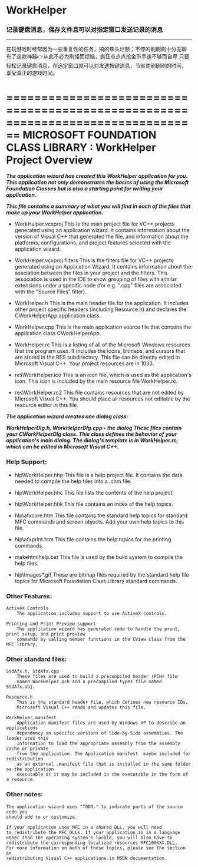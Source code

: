 ﻿# WorkHelper
### 记录键盘消息，保存文件且可以对指定窗口发送记录的消息

----
在玩游戏时经常因为一些重复性的任务，搞的焦头烂额；不停的刷刷刷十分无聊
有了这款神器👉从此不必为刷怪而烦恼，疯狂点点点抢金币手速不够而自卑
只要轻松记录键盘消息，在选定窗口就可以对发送按键消息，节省你刷刷刷的时间，
享受真正的游戏时间。



================================================================================
    MICROSOFT FOUNDATION CLASS LIBRARY : WorkHelper Project Overview
===============================================================================

___The application wizard has created this WorkHelper application for
you.  This application not only demonstrates the basics of using the Microsoft
Foundation Classes but is also a starting point for writing your application.___

___This file contains a summary of what you will find in each of the files that
make up your WorkHelper application.___

* WorkHelper.vcxproj
    This is the main project file for VC++ projects generated using an application wizard.
    It contains information about the version of Visual C++ that generated the file, and
    information about the platforms, configurations, and project features selected with the
    application wizard.

* WorkHelper.vcxproj.filters
    This is the filters file for VC++ projects generated using an Application Wizard. 
    It contains information about the assciation between the files in your project 
    and the filters. This association is used in the IDE to show grouping of files with
    similar extensions under a specific node (for e.g. ".cpp" files are associated with the
    "Source Files" filter).

* WorkHelper.h
    This is the main header file for the application.  It includes other
    project specific headers (including Resource.h) and declares the
    CWorkHelperApp application class.

* WorkHelper.cpp
    This is the main application source file that contains the application
    class CWorkHelperApp.

* WorkHelper.rc
    This is a listing of all of the Microsoft Windows resources that the
    program uses.  It includes the icons, bitmaps, and cursors that are stored
    in the RES subdirectory.  This file can be directly edited in Microsoft
    Visual C++. Your project resources are in 1033.

* res\WorkHelper.ico
    This is an icon file, which is used as the application's icon.  This
    icon is included by the main resource file WorkHelper.rc.

* res\WorkHelper.rc2
    This file contains resources that are not edited by Microsoft
    Visual C++. You should place all resources not editable by
    the resource editor in this file.



___The application wizard creates one dialog class:___

___WorkHelperDlg.h, WorkHelperDlg.cpp - the dialog
    These files contain your CWorkHelperDlg class.  This class defines
    the behavior of your application's main dialog.  The dialog's template is
    in WorkHelper.rc, which can be edited in Microsoft Visual C++.___


### Help Support:

* hlp\WorkHelper.hhp
    This file is a help project file. It contains the data needed to
    compile the help files into a .chm file.

* hlp\WorkHelper.hhc
    This file lists the contents of the help project.

* hlp\WorkHelper.hhk
    This file contains an index of the help topics.

* hlp\afxcore.htm
    This file contains the standard help topics for standard MFC
    commands and screen objects. Add your own help topics to this file.

* hlp\afxprint.htm
    This file contains the help topics for the printing commands.

* makehtmlhelp.bat
    This file is used by the build system to compile the help files.

* hlp\Images\*.gif
    These are bitmap files required by the standard help file topics for
    Microsoft Foundation Class Library standard commands.


### Other Features:
```
ActiveX Controls
    The application includes support to use ActiveX controls.

Printing and Print Preview support
    The application wizard has generated code to handle the print, print setup, and print preview
    commands by calling member functions in the CView class from the MFC library.
```

### Other standard files:

```
StdAfx.h, StdAfx.cpp
    These files are used to build a precompiled header (PCH) file
    named WorkHelper.pch and a precompiled types file named StdAfx.obj.

Resource.h
    This is the standard header file, which defines new resource IDs.
    Microsoft Visual C++ reads and updates this file.

WorkHelper.manifest
	Application manifest files are used by Windows XP to describe an applications
	dependency on specific versions of Side-by-Side assemblies. The loader uses this
	information to load the appropriate assembly from the assembly cache or private
	from the application. The Application manifest  maybe included for redistribution
	as an external .manifest file that is installed in the same folder as the application
	executable or it may be included in the executable in the form of a resource.
```

### Other notes:
```
The application wizard uses "TODO:" to indicate parts of the source code you
should add to or customize.

If your application uses MFC in a shared DLL, you will need
to redistribute the MFC DLLs. If your application is in a language
other than the operating system's locale, you will also have to
redistribute the corresponding localized resources MFC100XXX.DLL.
For more information on both of these topics, please see the section on
redistributing Visual C++ applications in MSDN documentation.
```
